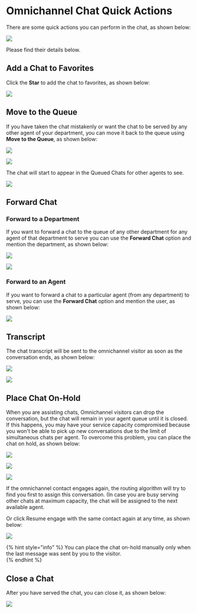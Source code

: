 # Omnichannel Chat Quick Actions

There are some quick actions you can perform in the chat, as shown below:

![](../../../../.gitbook/assets/image%20%28329%29.png)

Please find their details below.

## Add a Chat to Favorites

Click the **Star** to add the chat to favorites, as shown below:

![](../../../../.gitbook/assets/image%20%28186%29.png)

  

## Move to the Queue 

If you have taken the chat mistakenly or want the chat to be served by any other agent of your department, you can move it back to the queue using **Move to the Queue**, as shown below:

![](../../../../.gitbook/assets/image%20%2819%29.png)

![](../../../../.gitbook/assets/image%20%28192%29.png)

The chat will start to appear in the Queued Chats for other agents to see.

![](../../../../.gitbook/assets/image%20%28294%29.png)

## Forward Chat

### Forward to a Department

If you want to forward a chat to the queue of any other department for any agent of that department to serve you can use the **Forward Chat** option and mention the department, as shown below:

![](../../../../.gitbook/assets/image%20%28308%29.png)

![](../../../../.gitbook/assets/image%20%28313%29.png)

### Forward to an Agent

If you want to forward a chat to a particular agent \(from any department\) to serve, you can use the **Forward Chat** option and mention the user, as shown below:

![](../../../../.gitbook/assets/image%20%28312%29.png)

## Transcript

The chat transcript will be sent to the omnichannel visitor as soon as the conversation ends, as shown below:

![](../../../../.gitbook/assets/image%20%28310%29.png)

![](../../../../.gitbook/assets/image%20%28311%29.png)

## Place Chat On-Hold

When you are assisting chats, Omnichannel visitors can drop the conversation, but the chat will remain in your agent queue until it is closed. If this happens, you may have your service capacity compromised because you won't be able to pick up new conversations due to the limit of simultaneous chats per agent. To overcome this problem, you can place the chat on hold, as shown below: 

![](../../../../.gitbook/assets/image%20%28315%29.png)

![](../../../../.gitbook/assets/image%20%28316%29.png)

![](../../../../.gitbook/assets/image%20%28328%29.png)

If the omnichannel contact engages again, the routing algorithm will try to find you first to assign this conversation. \(In case you are busy serving other chats at maximum capacity, the chat will be assigned to the next available agent. 

Or click Resume engage with the same contact again at any time, as shown below:

![](../../../../.gitbook/assets/image%20%28323%29.png)

{% hint style="info" %}
You can place the chat on-hold manually only when the last message was sent by you to the visitor.  
{% endhint %}

## Close a Chat

After you have served the chat, you can close it, as shown below:

![](../../../../.gitbook/assets/image%20%28309%29.png)



